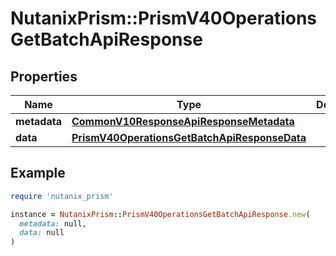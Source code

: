 # NutanixPrism::PrismV40OperationsGetBatchApiResponse

## Properties

| Name | Type | Description | Notes |
| ---- | ---- | ----------- | ----- |
| **metadata** | [**CommonV10ResponseApiResponseMetadata**](CommonV10ResponseApiResponseMetadata.md) |  | [optional] |
| **data** | [**PrismV40OperationsGetBatchApiResponseData**](PrismV40OperationsGetBatchApiResponseData.md) |  | [optional] |

## Example

```ruby
require 'nutanix_prism'

instance = NutanixPrism::PrismV40OperationsGetBatchApiResponse.new(
  metadata: null,
  data: null
)
```

